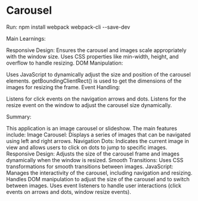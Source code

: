 # Carousel

Run: npm install webpack webpack-cli --save-dev

Main Learnings:

Responsive Design:
Ensures the carousel and images scale appropriately with the window size.
Uses CSS properties like min-width, height, and overflow to handle resizing.
DOM Manipulation:

Uses JavaScript to dynamically adjust the size and position of the carousel elements.
getBoundingClientRect() is used to get the dimensions of the images for resizing the frame.
Event Handling:

Listens for click events on the navigation arrows and dots.
Listens for the resize event on the window to adjust the carousel size dynamically.

Summary:

This application is an image carousel or slideshow. 
The main features include:
Image Carousel: Displays a series of images that can be navigated using left and right arrows.
Navigation Dots: Indicates the current image in view and allows users to click on dots to jump to specific images.
Responsive Design: Adjusts the size of the carousel frame and images dynamically when the window is resized.
Smooth Transitions: Uses CSS transformations for smooth transitions between images.
JavaScript:
Manages the interactivity of the carousel, including navigation and resizing.
Handles DOM manipulation to adjust the size of the carousel and to switch between images.
Uses event listeners to handle user interactions (click events on arrows and dots, window resize events).





